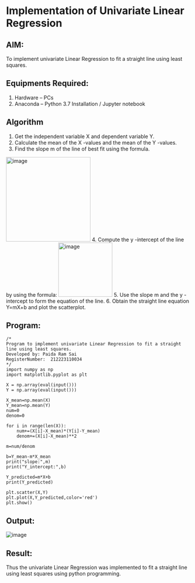 # Implementation of Univariate Linear Regression
## AIM:
To implement univariate Linear Regression to fit a straight line using least squares.

## Equipments Required:
1. Hardware – PCs
2. Anaconda – Python 3.7 Installation / Jupyter notebook

## Algorithm
1. Get the independent variable X and dependent variable Y.
2. Calculate the mean of the X -values and the mean of the Y -values.
3. Find the slope m of the line of best fit using the formula. 
<img width="231" alt="image" src="https://user-images.githubusercontent.com/93026020/192078527-b3b5ee3e-992f-46c4-865b-3b7ce4ac54ad.png">
4. Compute the y -intercept of the line by using the formula:
<img width="148" alt="image" src="https://user-images.githubusercontent.com/93026020/192078545-79d70b90-7e9d-4b85-9f8b-9d7548a4c5a4.png">
5. Use the slope m and the y -intercept to form the equation of the line.
6. Obtain the straight line equation Y=mX+b and plot the scatterplot.

## Program:
```
/*
Program to implement univariate Linear Regression to fit a straight line using least squares.
Developed by: Paida Ram Sai
RegisterNumber:  212223110034
*/
import numpy as np
import matplotlib.pyplot as plt

X = np.array(eval(input()))
Y = np.array(eval(input()))

X_mean=np.mean(X)
Y_mean=np.mean(Y)
num=0
denom=0

for i in range(len(X)):
    num+=(X[i]-X_mean)*(Y[i]-Y_mean)
    denom+=(X[i]-X_mean)**2

m=num/denom

b=Y_mean-m*X_mean
print("slope:",m)
print("Y_intercept:",b)

Y_predicted=m*X+b
print(Y_predicted)

plt.scatter(X,Y)
plt.plot(X,Y_predicted,color='red')
plt.show()
```

## Output:
![image](https://github.com/user-attachments/assets/a1c23224-32b0-4dcd-8517-66d9971289cf)



## Result:
Thus the univariate Linear Regression was implemented to fit a straight line using least squares using python programming.
